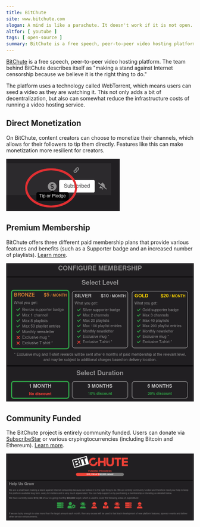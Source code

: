 ```yaml
---
title: BitChute
site: www.bitchute.com
slogan: A mind is like a parachute. It doesn't work if it is not open.
altfor: [ youtube ]
tags: [ open-source ]
summary: BitChute is a free speech, peer-to-peer video hosting platform.
---
```


[BitChute](https://www.bitchute.com/) is a free speech, peer-to-peer video hosting platform.
The team behind BitChute describes itself as "making a stand against Internet censorship because we believe it is the right thing to do."

The platform uses a technology called WebTorrent, which means users can seed a video as they are watching it.
This not only adds a bit of decentralization, but also can somewhat reduce the infrastructure costs of running a video hosting service.

## Direct Monetization

On BitChute, content creators can choose to monetize their channels, which allows for their followers to tip them directly.
Features like this can make monetization more resilient for creators.

![](direct-monetization.png)

## Premium Membership

BitChute offers three different paid membership plans that provide various features and benefits (such as a Supporter badge and an increased number of playlists).
[Learn more](https://www.bitchute.com/membership/configure/).

[![](premium-membership.png)](https://www.bitchute.com/membership/configure/)

## Community Funded

The BitChute project is entirely community funded.
Users can donate via [SubscribeStar](https://www.subscribestar.com/bitchute) or various crypingtocurrencies (including Bitcoin and Ethereum).
[Learn more](https://www.bitchute.com/help-us-grow/).

[![](crowd-funding.png)](https://www.subscribestar.com/bitchute)
